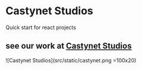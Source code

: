 # Castynet Studios

Quick start for react projects

## see our work at [Castynet Studios](www.castynet.africa)

![Castynet Studios](src/static/castynet.png =100x20)
